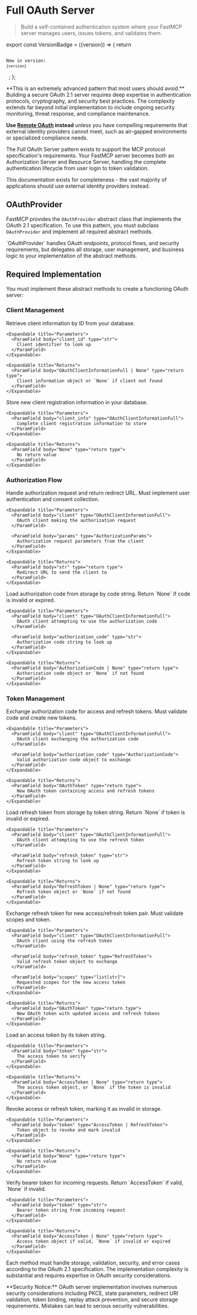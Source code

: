 # Full OAuth Server

> Build a self-contained authentication system where your FastMCP server manages users, issues tokens, and validates them.

export const VersionBadge = ({version}) => {
  return <code className="version-badge-container">
            <p className="version-badge">
                <span className="version-badge-label">New in version:</span> 
                <code className="version-badge-version">{version}</code>
            </p>
        </code>;
};

<VersionBadge version="2.11.0" />

<Warning>
  **This is an extremely advanced pattern that most users should avoid.** Building a secure OAuth 2.1 server requires deep expertise in authentication protocols, cryptography, and security best practices. The complexity extends far beyond initial implementation to include ongoing security monitoring, threat response, and compliance maintenance.

  **Use [Remote OAuth](/servers/auth/remote-oauth) instead** unless you have compelling requirements that external identity providers cannot meet, such as air-gapped environments or specialized compliance needs.
</Warning>

The Full OAuth Server pattern exists to support the MCP protocol specification's requirements. Your FastMCP server becomes both an Authorization Server and Resource Server, handling the complete authentication lifecycle from user login to token validation.

This documentation exists for completeness - the vast majority of applications should use external identity providers instead.

## OAuthProvider

FastMCP provides the `OAuthProvider` abstract class that implements the OAuth 2.1 specification. To use this pattern, you must subclass `OAuthProvider` and implement all required abstract methods.

<Note>
  `OAuthProvider` handles OAuth endpoints, protocol flows, and security requirements, but delegates all storage, user management, and business logic to your implementation of the abstract methods.
</Note>

## Required Implementation

You must implement these abstract methods to create a functioning OAuth server:

### Client Management

<Card icon="code" title="Client Management Methods">
  <ParamField body="get_client" type="async method">
    Retrieve client information by ID from your database.

    <Expandable title="Parameters">
      <ParamField body="client_id" type="str">
        Client identifier to look up
      </ParamField>
    </Expandable>

    <Expandable title="Returns">
      <ParamField body="OAuthClientInformationFull | None" type="return type">
        Client information object or `None` if client not found
      </ParamField>
    </Expandable>
  </ParamField>

  <ParamField body="register_client" type="async method">
    Store new client registration information in your database.

    <Expandable title="Parameters">
      <ParamField body="client_info" type="OAuthClientInformationFull">
        Complete client registration information to store
      </ParamField>
    </Expandable>

    <Expandable title="Returns">
      <ParamField body="None" type="return type">
        No return value
      </ParamField>
    </Expandable>
  </ParamField>
</Card>

### Authorization Flow

<Card icon="code" title="Authorization Flow Methods">
  <ParamField body="authorize" type="async method">
    Handle authorization request and return redirect URL. Must implement user authentication and consent collection.

    <Expandable title="Parameters">
      <ParamField body="client" type="OAuthClientInformationFull">
        OAuth client making the authorization request
      </ParamField>

      <ParamField body="params" type="AuthorizationParams">
        Authorization request parameters from the client
      </ParamField>
    </Expandable>

    <Expandable title="Returns">
      <ParamField body="str" type="return type">
        Redirect URL to send the client to
      </ParamField>
    </Expandable>
  </ParamField>

  <ParamField body="load_authorization_code" type="async method">
    Load authorization code from storage by code string. Return `None` if code is invalid or expired.

    <Expandable title="Parameters">
      <ParamField body="client" type="OAuthClientInformationFull">
        OAuth client attempting to use the authorization code
      </ParamField>

      <ParamField body="authorization_code" type="str">
        Authorization code string to look up
      </ParamField>
    </Expandable>

    <Expandable title="Returns">
      <ParamField body="AuthorizationCode | None" type="return type">
        Authorization code object or `None` if not found
      </ParamField>
    </Expandable>
  </ParamField>
</Card>

### Token Management

<Card icon="code" title="Token Management Methods">
  <ParamField body="exchange_authorization_code" type="async method">
    Exchange authorization code for access and refresh tokens. Must validate code and create new tokens.

    <Expandable title="Parameters">
      <ParamField body="client" type="OAuthClientInformationFull">
        OAuth client exchanging the authorization code
      </ParamField>

      <ParamField body="authorization_code" type="AuthorizationCode">
        Valid authorization code object to exchange
      </ParamField>
    </Expandable>

    <Expandable title="Returns">
      <ParamField body="OAuthToken" type="return type">
        New OAuth token containing access and refresh tokens
      </ParamField>
    </Expandable>
  </ParamField>

  <ParamField body="load_refresh_token" type="async method">
    Load refresh token from storage by token string. Return `None` if token is invalid or expired.

    <Expandable title="Parameters">
      <ParamField body="client" type="OAuthClientInformationFull">
        OAuth client attempting to use the refresh token
      </ParamField>

      <ParamField body="refresh_token" type="str">
        Refresh token string to look up
      </ParamField>
    </Expandable>

    <Expandable title="Returns">
      <ParamField body="RefreshToken | None" type="return type">
        Refresh token object or `None` if not found
      </ParamField>
    </Expandable>
  </ParamField>

  <ParamField body="exchange_refresh_token" type="async method">
    Exchange refresh token for new access/refresh token pair. Must validate scopes and token.

    <Expandable title="Parameters">
      <ParamField body="client" type="OAuthClientInformationFull">
        OAuth client using the refresh token
      </ParamField>

      <ParamField body="refresh_token" type="RefreshToken">
        Valid refresh token object to exchange
      </ParamField>

      <ParamField body="scopes" type="list[str]">
        Requested scopes for the new access token
      </ParamField>
    </Expandable>

    <Expandable title="Returns">
      <ParamField body="OAuthToken" type="return type">
        New OAuth token with updated access and refresh tokens
      </ParamField>
    </Expandable>
  </ParamField>

  <ParamField body="load_access_token" type="async method">
    Load an access token by its token string.

    <Expandable title="Parameters">
      <ParamField body="token" type="str">
        The access token to verify
      </ParamField>
    </Expandable>

    <Expandable title="Returns">
      <ParamField body="AccessToken | None" type="return type">
        The access token object, or `None` if the token is invalid
      </ParamField>
    </Expandable>
  </ParamField>

  <ParamField body="revoke_token" type="async method">
    Revoke access or refresh token, marking it as invalid in storage.

    <Expandable title="Parameters">
      <ParamField body="token" type="AccessToken | RefreshToken">
        Token object to revoke and mark invalid
      </ParamField>
    </Expandable>

    <Expandable title="Returns">
      <ParamField body="None" type="return type">
        No return value
      </ParamField>
    </Expandable>
  </ParamField>

  <ParamField body="verify_token" type="async method">
    Verify bearer token for incoming requests. Return `AccessToken` if valid, `None` if invalid.

    <Expandable title="Parameters">
      <ParamField body="token" type="str">
        Bearer token string from incoming request
      </ParamField>
    </Expandable>

    <Expandable title="Returns">
      <ParamField body="AccessToken | None" type="return type">
        Access token object if valid, `None` if invalid or expired
      </ParamField>
    </Expandable>
  </ParamField>
</Card>

Each method must handle storage, validation, security, and error cases according to the OAuth 2.1 specification. The implementation complexity is substantial and requires expertise in OAuth security considerations.

<Warning>
  **Security Notice:** OAuth server implementation involves numerous security considerations including PKCE, state parameters, redirect URI validation, token binding, replay attack prevention, and secure storage requirements. Mistakes can lead to serious security vulnerabilities.
</Warning>